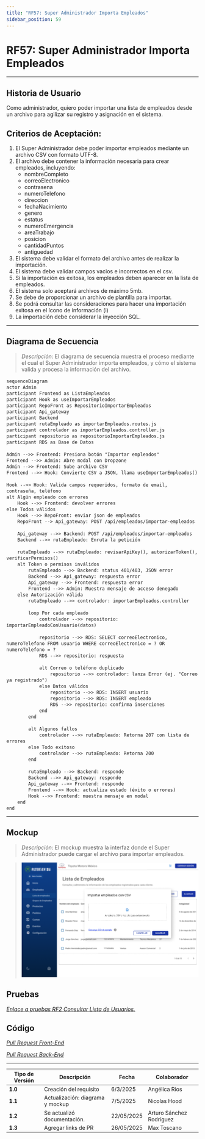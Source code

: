 ```yaml
---
title: "RF57: Super Administrador Importa Empleados"
sidebar_position: 59
---
```


# RF57: Super Administrador Importa Empleados

---

## Historia de Usuario

Como administrador, quiero poder importar una lista de empleados desde un archivo para agilizar su registro y asignación en el sistema.

## **Criterios de Aceptación:**

1. El Super Administrador debe poder importar empleados mediante un archivo CSV con formato UTF-8.
2. El archivo debe contener la información necesaria para crear empleados, incluyendo:
   - nombreCompleto
   - correoElectronico
   - contrasena
   - numeroTelefono
   - direccion
   - fechaNacimiento
   - genero
   - estatus
   - numeroEmergencia
   - areaTrabajo
   - posicion
   - cantidadPuntos
   - antiguedad
3. El sistema debe validar el formato del archivo antes de realizar la importación.
4. El sistema debe validar campos vacios e incorrectos en el csv.
5. Si la importación es exitosa, los empleados deben aparecer en la lista de empleados.
6. El sistema solo aceptará archivos de máximo 5mb.
7. Se debe de proporcionar un archivo de plantilla para importar.
8. Se podrá consultar las consideraciones para hacer una importación exitosa en el ícono de información (i)
9. La importación debe considerar la inyección SQL.
---

## **Diagrama de Secuencia**

> _Descripción_: El diagrama de secuencia muestra el proceso mediante el cual el Super Administrador importa empleados, y cómo el sistema valida y procesa la información del archivo.

```mermaid
sequenceDiagram
actor Admin
participant Frontend as ListaEmpleados
participant Hook as useImportarEmpleados
participant RepoFront as RepositorioImportarEmpleados
participant Api_gateway
participant Backend
participant rutaEmpleado as importarEmpleados.routes.js
participant controlador as importarEmpleados.controller.js
participant repositorio as repositorioImportarEmpleados.js
participant RDS as Base de Datos

Admin -->> Frontend: Presiona botón "Importar empleados"
Frontend -->> Admin: Abre modal con Dropzone
Admin -->> Frontend: Sube archivo CSV
Frontend -->> Hook: Convierte CSV a JSON, llama useImportarEmpleados()

Hook -->> Hook: Valida campos requeridos, formato de email, contraseña, teléfono
alt Algún empleado con errores
    Hook -->> Frontend: devolver errores
else Todos válidos
    Hook -->> RepoFront: enviar json de empleados
    RepoFront --> Api_gateway: POST /api/empleados/importar-empleados

    Api_gateway -->> Backend: POST /api/empleados/importar-empleados
    Backend -->> rutaEmpleado: Enruta la petición

    rutaEmpleado -->> rutaEmpleado: revisarApiKey(), autorizarToken(), verificarPermisos()
    alt Token o permisos inválidos
        rutaEmpleado -->> Backend: status 401/403, JSON error
        Backend -->> Api_gateway: respuesta error
        Api_gateway -->> Frontend: respuesta error
        Frontend -->> Admin: Muestra mensaje de acceso denegado
    else Autorización válida
        rutaEmpleado -->> controlador: importarEmpleados.controller

        loop Por cada empleado
            controlador -->> repositorio: importarEmpleadoConUsuario(datos)

            repositorio -->> RDS: SELECT correoElectronico, numeroTelefono FROM usuario WHERE correoElectronico = ? OR numeroTelefono = ?
            RDS -->> repositorio: respuesta

            alt Correo o teléfono duplicado
                repositorio -->> controlador: lanza Error (ej. "Correo ya registrado")
            else Datos válidos
                repositorio -->> RDS: INSERT usuario
                repositorio -->> RDS: INSERT empleado
                RDS -->> repositorio: confirma inserciones
            end
        end

        alt Algunos fallos
            controlador -->> rutaEmpleado: Retorna 207 con lista de errores
        else Todo exitoso
            controlador -->> rutaEmpleado: Retorna 200
        end

        rutaEmpleado -->> Backend: responde
        Backend -->> Api_gateway: responde
        Api_gateway -->> Frontend: responde
        Frontend -->> Hook: actualiza estado (éxito o errores)
        Hook -->> Frontend: muestra mensaje en modal
    end
end

```

---

## **Mockup**

> _Descripción_: El mockup muestra la interfaz donde el Super Administrador puede cargar el archivo para importar empleados.

> ![Interfaz para Importar Empleados](imagenes/RF57.png)

## **Pruebas**

_<u>[Enlace a pruebas RF2 Consultar Lista de Usuarios.](https://docs.google.com/spreadsheets/d/1NLGwGrGA5PVOEzLaqxa8Ts1D_Ng3QzzqNKWJYUzxD-M/edit?gid=2147222753#gid=2147222753)</u>_

## **Código**

_<u>[Pull Request Front-End](https://github.com/CodeAnd-Co/Frontend-Text-Lines/pull/81)</u>_

_<u>[Pull Request Back-End](https://github.com/CodeAnd-Co/Backend-textiles/pull/69)</u>_

---

| **Tipo de Versión** | **Descripción**                  | **Fecha**  | **Colaborador**          |
| ------------------- | -------------------------------- | ---------- | ------------------------ |
| **1.0**             | Creación del requisito           | 6/3/2025   | Angélica Rios            |
| **1.1**             | Actualización: diagrama y mockup | 7/5/2025   | Nicolas Hood             |
| **1.2**             | Se actualizó documentación.      | 22/05/2025 | Arturo Sánchez Rodríguez |
| **1.3**             | Agregar links de PR              | 26/05/2025 | Max Toscano              |
